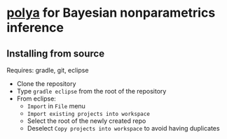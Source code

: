 <!-- File generated by tutorialj -->
# [polya](https://github.com/alexandrebouchard/polya) for Bayesian nonparametrics inference

Installing from source
-------------------------

Requires: gradle, git, eclipse

- Clone the repository
- Type ``gradle eclipse`` from the root of the repository
- From eclipse:
  - ``Import`` in ``File`` menu
  - ``Import existing projects into workspace``
  - Select the root of the newly created repo
  - Deselect ``Copy projects into workspace`` to avoid having duplicates

<!--

CRP State
---------


``CRPState`` is exactly like the version we worked on 
during Lab 3, except for a few minor modifications:

1. Instead of denoting each cluster with an ``Integer``, we 
use ``ClusterId`` instead. This is to avoid potential errors
of mixing up customer id (which are still integers) and cluster id.
In other words such error
will now be detected at compile time instead of running time.
This is generally a good principle: trying to discover problems as 
early as possible (fail fast).
2. CRPState now has an extra responsibility: keeping sufficient 
statistics for each table (cluster).

You will have one task to perform in order to make the first test case work.
To run the test case, right click on the class in the left-hand panel,
here under ``src/test/java/polya/CRPStateTutorial``, select ``Run as``, 
and pick ``JUnit test``. You should see a red flag until you make 
the change described below work, in which case the flag will become green.
Such test case can be created by simply adding the ``@Test`` 
flag above the function you want to test.


#### Method to implement: CRPState.removeCustomer

``CRPState.removeCustomer()`` is the first function you should fill in.
You can base what you write on your work from the lab, but make
sure you also update ``cluster2Statistic``.

You can get some information on how to do this by looking
at how I modified ``addCustomerToNewTable()`` and 
``addCustomerToExistingTable()``. See also the class
``SufficientStatistic`` (to open a class, go in the menu
``Navigate`` then ``Open Type`` and just type ``SufficientStatistic``).

Recall that ``removeCustomer()`` should behave as follows: it should remove 
one customer, destroying the table if the customer was the last. The method
should throw a RuntimeException if customer was not in restaurant.

<sub>From:[polya.crp.CRPState](src/main/java//polya/crp/CRPState.java)</sub>

Parametric machinery
--------------------

Each cluster in a DP has its own mini parametric model. You
will develop this mini parametric model in the case of a
Normal-inverse-Wishart prior coupled with a Normal likelihood,
and perhaps others if time permits.


For the next test case to run, you will need to implement 
the NIW conjugacy machinery. The main things to do will
be in ``Parametrics``, which contains some behaviors that 
applies to all conjugate models, and in ``CollapsedNIWModel``,
which contains behaviors specific to NIW.


### Parametrics: Utilities common to all conjugate models.

#### Function to implement: logMarginal

You should fill in this function so that it computes p\_hp(data), 
marginalizing over parameters. See Equation (12,13) in
http://www.stat.ubc.ca/~bouchard/courses/stat547-sp2013-14/lecture/2014/01/12/notes-lecture3.html


<sub>From:[polya.parametric.Parametrics](src/main/java//polya/parametric/Parametrics.java)</sub>

#### Function to implement: logPredictive

You should fill in this function so that it computes p\_hp(newPoints|oldPoints).

<sub>From:[polya.parametric.Parametrics](src/main/java//polya/parametric/Parametrics.java)</sub>

### CollapsedNIWModel: Implementation of a NIW model

Make sure you check this source carefully: p.46 of 

http://cs.brown.edu/~sudderth/papers/sudderthPhD.pdf

Also, for matrix computation you will be using EJML:

https://code.google.com/p/efficient-java-matrix-library/wiki/SimpleMatrix

I suggest to start with ``SimpleMatrix`` operations (but see optional
questions for suggested optional improvements in this 
area).

#### Method to implement: logPriorDensityAtThetaStar

See 
``CollapsedConjugateModel``, ``NIWHyperParameter``, as well
as ``bayonet.SpecialFunctions.multivariateLogGamma()``.


<sub>From:[polya.parametric.normal.CollapsedNIWModel](src/main/java//polya/parametric/normal/CollapsedNIWModel.java)</sub>

#### Method to implement: logLikelihoodGivenThetaStar

See 
``CollapsedConjugateModel``, ``SufficientStatistic``, as well as
``bayonet.distributions.Normal``.

Hint: pick theta* to have mean zero and identity covariance.


<sub>From:[polya.parametric.normal.CollapsedNIWModel](src/main/java//polya/parametric/normal/CollapsedNIWModel.java)</sub>

#### Method to implement: update

This is the last one
before the end of the parametric part of this exercise!

See 
``CollapsedConjugateModel``, ``NIWHyperParameter``, ``SufficientStatistic``.

<sub>From:[polya.parametric.normal.CollapsedNIWModel](src/main/java//polya/parametric/normal/CollapsedNIWModel.java)</sub>

### Test cases

#### Expected results of the first half of the test case.

After you implement the above mentioned functions, in the first test you
should see the average distance between the inferred (MAP) parameters and
the generated true ones decrease as the size of the generated dataset increases.
It should get down to a distance of  about 3 (Note that these distances are
fairly large because they are max norms, and the hyperparameters are picked
such that the distribution on parameters is vague (more specifically, 
nu = dim, which makes the expectation of the NIW not finite (see wiki
acticle on NIW for detail))).

<sub>From:[polya.ParametricsTutorial](src/test/java//polya/ParametricsTutorial.java)</sub>

#### Second half of the test case

In the second half of the test case, we use a similar data generation
strategy as in the first half, but this time we plot the predictive distribution
in the folder ``parametricResults``. The objective is 
to get more intuition on the NIW model. The true mean and covariance are 
also printed to be able to assess visually if the system is doing something
reasonable.

<sub>From:[polya.ParametricsTutorial](src/test/java//polya/ParametricsTutorial.java)</sub>

Gibbs sampling of the customers
-------------------------------

We are now ready to combine the parametric machinery with you CRPState
implementation into a collapsed Gibbs sampler of the seating 
arrangements.


### Function to implement in this part

The main function to implement, ``CRPSamplers.gibbs()``,
should perform a single Gibbs step for the provided customer.

The probability of insertion at each table should combine 
the prior (via the provided ``PYPrior``) and the likelihood (via 
the provided 
``CollapsedConjugateModel`` and ``HyperParameter``).

To make sure you are avoiding underflows, have a look 
at the utilities in ``bayonet.distributions.Multinomial``.

<sub>From:[polya.crp.CRPSamplers](src/main/java//polya/crp/CRPSamplers.java)</sub>

### Running the sampler

#### How to do it from eclipse

1. right click on CRPMain in the left panel, 
2. choose ``Run as..``, then ``Run configuration..``
3. click on ``java application on the left panel, 
4. click on the icon with a ``+`` sign (new) (new launch configuration)
5. go in the ``arguments`` tab, where you can make control useful settings:
 - provide command line arguments as if the program is called from terminal (not needed here)
 - provide arguments to the java virtual machine; the most useful is to increase the 
 memory given to your program. For example write ``-Xmx2g`` to give it 2 GB here.
 - the working directory (not needed here).
6. Click on ``Run``

Note that you only need to do this once, you run configuration is saved afterwards
and is available via the small arrow by the green play icon on the top of your editor.

#### Expected result

Running the code will create a new unique directory, ``experiments/all/[name of main]-[unique id].exec``,
symlinked in ``experiments/latest`` containing:

- Coda files for various variables (number of tables, more hyper-parameters later)
- Generated traceplots for the above ``codaPlots.pdf``
- The average of the predictive distributions, ``predictive.pdf`` (see ``CompleteState.logPredictive()``
and ``LogAverageFunction`` if you are curious about how this plot is created).

The predictive should be a fairly faithful reconstruction of the data if your code is 
correct.

<sub>From:[polya.crp.CRPMain](src/main/java//polya/crp/CRPMain.java)</sub>

### Resampling hyper parameters (Optional)

Next, you will add some Metropolis-Hastings steps to resample the following variables:

- the concentration or strength parameter alpha0 of the PY
- the discount parameter theta
- the hyper-parameter kappa of the NIW model
- the hyper-parameter nu of the NIW model

For example, once you have completed the next step, un-commenting the line below will 
enable the resampling of alpha0. Similar lines can be used for the other quantities.
Just be careful of picking a reasonable prior (see ``ExponentialPrior`` and
``UniformPrior``).

**Warning:** Make sure you provide all the factors connected to the variable in ``state.mhMoves.addRealNodeToResampleWithPrior()``
(see ``state.clusteringFactor`` and ``state.collapsedLikelihoodFactor``).

```java
/* startRem // state.mhMoves.addRealNodeToResampleWithPrior(state.clusteringParams.alpha0VariableView(), ExponentialPrior.withRate(1e-100).truncateAt(-1), state.clusteringFactor); */
// resample clustering parameters
state.mhMoves.addRealNodeToResampleWithPrior(
    state.clusteringParams.alpha0VariableView(), 
    ExponentialPrior.withRate(1e-100).truncateAt(-1), 
    state.clusteringFactor);
state.mhMoves.addRealNodeToResampleWithPrior(
    state.clusteringParams.discountVariableView(),
    UniformPrior.onUnitInteval(),
    state.clusteringFactor);

// resample likelihood hyper-params
state.mhMoves.addRealNodeToResampleWithPrior(
    state.hp.kappaVariableView(),
    ExponentialPrior.withRate(1e-100),
    state.collapsedLikelihoodFactor);
state.mhMoves.addRealNodeToResampleWithPrior(
    state.hp.nuVariableView(),
    ExponentialPrior.withRate(1e-100).truncateAt(state.hp.dim() - 1),
    state.collapsedLikelihoodFactor);
/* endRem */
```
<sub>From:[polya.crp.CRPMain](src/main/java//polya/crp/CRPMain.java)</sub>

#### Code to implement: RealVariableMHMove.sample

Before the resampling of these random variables work, you need to 
implement the core of the MH resampling move. Use a standard
normal proposal (``rand.nextGaussian()``).

See ``RealVariable`` and ``RealVariableMHMove.computeLogUnnormalizedPotentials()``.

<sub>From:[polya.mcmc.RealVariableMHMove](src/main/java//polya/mcmc/RealVariableMHMove.java)</sub>

#### Simple test case for the MH sampling code

Here is a simple test case if you want to test the MH code 
without running the whole pipeline (this should output approximately
1/lambda):

```java
final RealVariable variable = new RealVariableImpl(1.0);
final double lambda = 5.0;
final Factor exponentialDist = new Factor() {
  @Override
  public double logUnnormalizedPotential()
  {
    if (variable.getValue() < 0.0)
      return Double.NEGATIVE_INFINITY;
    return -lambda * variable.getValue();
  }
};

RealVariableMHMove move = new RealVariableMHMove(variable, Collections.singleton(exponentialDist));

SummaryStatistics stat = new SummaryStatistics();
Random rand = new Random(1);
for (int i = 0; i < 100000; i++)
{
  move.sample(rand);
  stat.addValue(variable.getValue());
}
System.out.println("EX=" + stat.getMean());
System.out.println("acceptRate=" + move.acceptanceProbabilities.getMean());
```
<sub>From:[polya.mcmc.MHTest](src/main/java//polya/mcmc/MHTest.java)</sub>

Glossary and abbreviations
--------------------------

General:

- Class with a plural name/ending in s (Maps, Parametrics, etc): 
  Contains static functions, usually utilities.

Specific to this project:

- diagDelta: One of the NIW hyper-parameters. See NIWHyperParameters
- hp: Abbreviation used for HyperParameters
- kappa: One of the NIW hyper-parameters. See NIWHyperParameters
- MAP: Maximum A Posteriori. See TestedModel
- MVN: MultiVariate Normal.
- NIW: Normal Inverse Wishart. A conjugate prior for mean and var of a MVN.
- nuPrime: One of the NIW hyper-parameters. See NIWHyperParameters
- PY: Pitman-Yor process


-->